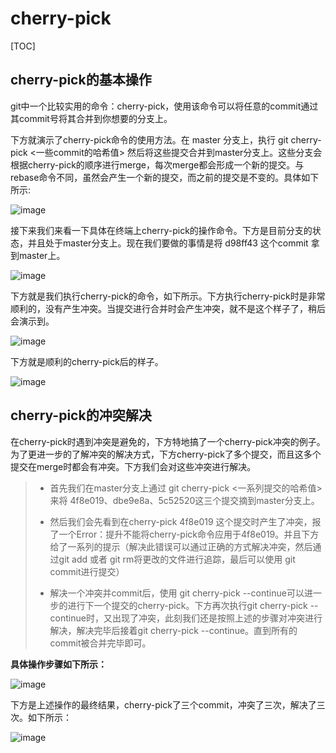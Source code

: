 # cherry-pick

[TOC]

## cherry-pick的基本操作

git中一个比较实用的命令：cherry-pick，使用该命令可以将任意的commit通过其commit号将其合并到你想要的分支上。

下方就演示了cherry-pick命令的使用方法。在 master 分支上，执行  git cherry-pick <一些commit的哈希值>  然后将这些提交合并到master分支上。这些分支会根据cherry-pick的顺序进行merge，每次merge都会形成一个新的提交。与rebase命令不同，虽然会产生一个新的提交，而之前的提交是不变的。具体如下所示: 

![image](F:\doc\github\git-doc\images\545446-20180101211735987-1396135304.gif)

接下来我们来看一下具体在终端上cherry-pick的操作命令。下方是目前分支的状态，并且处于master分支上。现在我们要做的事情是将 d98ff43  这个commit 拿到master上。

![image](F:\doc\github\git-doc\images\545446-20180101215658393-1019260859.png)

下方就是我们执行cherry-pick的命令，如下所示。下方执行cherry-pick时是非常顺利的，没有产生冲突。当提交进行合并时会产生冲突，就不是这个样子了，稍后会演示到。

![image](F:\doc\github\git-doc\images\545446-20180101220103034-1238339560.png)

下方就是顺利的cherry-pick后的样子。

![image](F:\doc\github\git-doc\images\545446-20180101215813831-302458645.png)

## cherry-pick的冲突解决

在cherry-pick时遇到冲突是避免的，下方特地搞了一个cherry-pick冲突的例子。为了更进一步的了解冲突的解决方式，下方cherry-pick了多个提交，而且这多个提交在merge时都会有冲突。下方我们会对这些冲突进行解决。

> - 首先我们在master分支上通过 git cherry-pick <一系列提交的哈希值>来将 4f8e019、dbe9e8a、5c52520这三个提交摘到master分支上。
>
> - 然后我们会先看到在cherry-pick 4f8e019 这个提交时产生了冲突，报了一个Error：提升不能将cherry-pick命令应用于4f8e019。并且下方给了一系列的提示（解决此错误可以通过正确的方式解决冲突，然后通过git add 或者 git rm将更改的文件进行追踪，最后可以使用 git commit进行提交）
>
> - 解决一个冲突并commit后，使用 git cherry-pick --continue可以进一步的进行下一个提交的cherry-pick。下方再次执行git cherry-pick --continue时，又出现了冲突，此刻我们还是按照上述的步骤对冲突进行解决，解决完毕后接着git cherry-pick --continue。直到所有的commit被合并完毕即可。

**具体操作步骤如下所示：**

![image](F:\doc\github\git-doc\images\545446-20180101223030237-1095076859.png)

下方是上述操作的最终结果，cherry-pick了三个commit，冲突了三次，解决了三次。如下所示：

![image](F:\doc\github\git-doc\images\545446-20180101222817003-1032690423.png)

